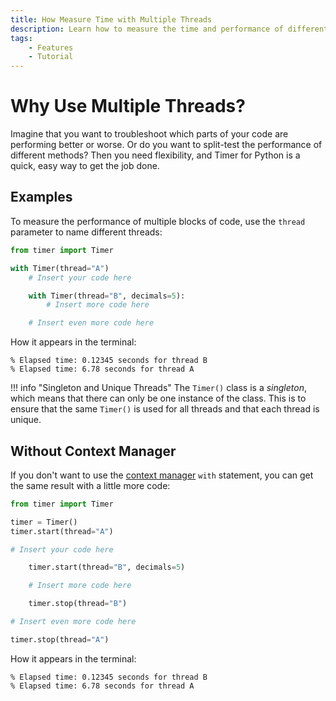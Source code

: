 ```yaml
---
title: How Measure Time with Multiple Threads
description: Learn how to measure the time and performance of different blocks of code using multiple threads. Includes code examples for beginners and advanced users.
tags:
    - Features
    - Tutorial
---
```


# Why Use Multiple Threads?
Imagine that you want to troubleshoot which parts of your code are performing better or worse. Or do you want to split-test the performance of different methods? Then you need flexibility, and Timer for Python is a quick, easy way to get the job done.

## Examples
To measure the performance of multiple blocks of code, use the `thread` parameter to name different threads:

```python linenums="1" hl_lines="3 6"
from timer import Timer

with Timer(thread="A")
    # Insert your code here

    with Timer(thread="B", decimals=5):
        # Insert more code here

    # Insert even more code here
```

How it appears in the terminal:

<pre><code>% Elapsed time: 0.12345 seconds for thread <span class="fg-green">B</span>
% Elapsed time: 6.78 seconds for thread <span class="fg-green">A</span></code></pre>

!!! info "Singleton and Unique Threads"
    The `Timer()` class is a _singleton_, which means that there can only be one instance of the class. This is to ensure that the same `Timer()` is used for all threads and that each thread is unique.

## Without Context Manager
If you don't want to use the [context manager](context-manager.md) `with` statement, you can get the same result with a little more code:

```python linenums="1" hl_lines="4 8 12 16"
from timer import Timer

timer = Timer()
timer.start(thread="A")

# Insert your code here

    timer.start(thread="B", decimals=5)

    # Insert more code here

    timer.stop(thread="B")

# Insert even more code here

timer.stop(thread="A")
```

How it appears in the terminal:

<pre><code>% Elapsed time: 0.12345 seconds for thread <span class="fg-green">B</span>
% Elapsed time: 6.78 seconds for thread <span class="fg-green">A</span></code></pre>
